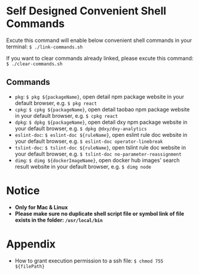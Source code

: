 # Self Designed Convenient Shell Commands

Excute this command will enable below convenient shell commands in your terminal: `$ ./link-commands.sh`

If you want to clear commands already linked, please excute this command: `$ ./clear-commands.sh`

## Commands

- `pkg`: `$ pkg ${packageName}`, open detail npm package website in your default browser, e.g. `$ pkg react`
- `cpkg`: `$ cpkg ${packageName}`, open detail taobao npm package website in your default browser, e.g. `$ cpkg react`
- `dpkg`: `$ dpkg ${packageName}`, open detail dxy npm package website in your default browser, e.g. `$ dpkg @dxy/dxy-analytics`
- `eslint-doc`: `$ eslint-doc ${ruleName}`, open eslint rule doc website in your default browser, e.g. `$ eslint-doc operator-linebreak`
- `tslint-doc`: `$ tslint-doc ${ruleName}`, open tslint rule doc website in your default browser, e.g. `$ tslint-doc no-parameter-reassignment`
- `dimg`: `$ dimg ${dockerImageName}`, open docker hub images' search result website in your default browser, e.g. `$ dimg node`

# Notice

- **Only for Mac & Linux**
- **Please make sure no duplicate shell script file or symbol link of file exists in the folder: `/usr/local/bin`**

# Appendix

- How to grant execution permission to a ssh file: `$ chmod 755 ${filePath}`

